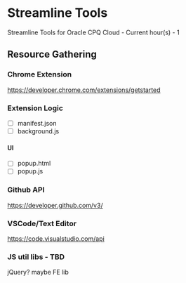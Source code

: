 # Streamline Tools
Streamline Tools for Oracle CPQ Cloud - Current hour(s) - 1


## Resource Gathering


### Chrome Extension

https://developer.chrome.com/extensions/getstarted

### Extension Logic
- [ ] manifest.json
- [ ] background.js

#### UI

- [ ] popup.html
- [ ] popup.js

### Github API

https://developer.github.com/v3/

### VSCode/Text Editor

https://code.visualstudio.com/api

### JS util libs - TBD
jQuery?
maybe FE lib
